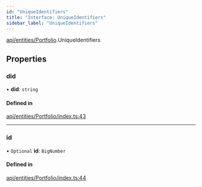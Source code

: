 ```yaml
---
id: "UniqueIdentifiers"
title: "Interface: UniqueIdentifiers"
sidebar_label: "UniqueIdentifiers"
---
```


[api/entities/Portfolio](../../../../../modules/API/Entities/Portfolio/Portfolio.md).UniqueIdentifiers

## Properties

### did

• **did**: `string`

#### Defined in

[api/entities/Portfolio/index.ts:43](https://github.com/PolymeshAssociation/polymesh-sdk/blob/2d3ac2aea/src/api/entities/Portfolio/index.ts#L43)

___

### id

• `Optional` **id**: `BigNumber`

#### Defined in

[api/entities/Portfolio/index.ts:44](https://github.com/PolymeshAssociation/polymesh-sdk/blob/2d3ac2aea/src/api/entities/Portfolio/index.ts#L44)
